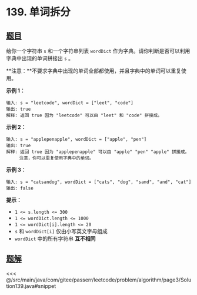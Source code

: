 # 139. 单词拆分

## [题目](https://leetcode.cn/problems/word-break/)
给你一个字符串 `s` 和一个字符串列表 `wordDict` 作为字典。请你判断是否可以利用字典中出现的单词拼接出 `s` 。

**注意：**不要求字典中出现的单词全部都使用，并且字典中的单词可以重复使用。

**示例 1：**

```
输入: s = "leetcode", wordDict = ["leet", "code"]
输出: true
解释: 返回 true 因为 "leetcode" 可以由 "leet" 和 "code" 拼接成。
```

**示例 2：**

    输入: s = "applepenapple", wordDict = ["apple", "pen"]
    输出: true
    解释: 返回 true 因为 "applepenapple" 可以由 "apple" "pen" "apple" 拼接成。
         注意，你可以重复使用字典中的单词。

**示例 3：**

```
输入: s = "catsandog", wordDict = ["cats", "dog", "sand", "and", "cat"]
输出: false
```

**提示：**

* `1 <= s.length <= 300`
* `1 <= wordDict.length <= 1000`
* `1 <= wordDict[i].length <= 20`
* `s` 和 `wordDict[i]` 仅由小写英文字母组成
* `wordDict` 中的所有字符串 **互不相同**


## [题解](https://github.com/PasseRR/JavaLeetCode/blob/master/src/main/java/com/gitee/passerr/leetcode/problem/algorithm/page3/Solution139.java)

<<< @/src/main/java/com/gitee/passerr/leetcode/problem/algorithm/page3/Solution139.java#snippet
